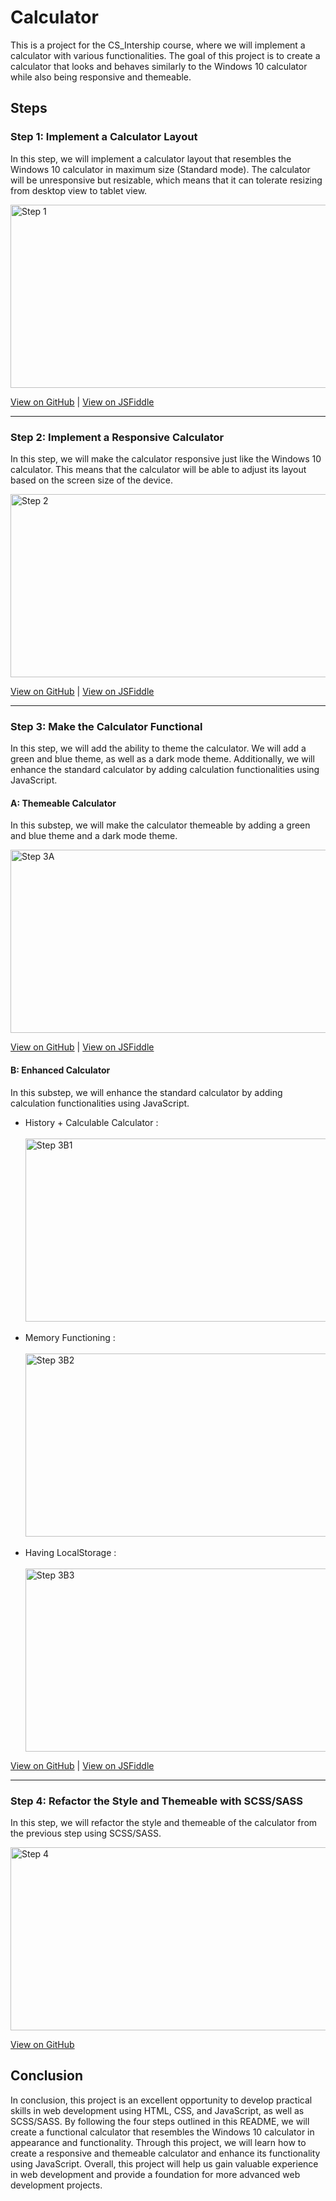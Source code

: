 <h1>Calculator</h1>
<p>
    This is a project for the CS_Intership course, where we will implement a
    calculator with various functionalities. The goal of this project is to
    create a calculator that looks and behaves similarly to the Windows 10
    calculator while also being responsive and themeable.
</p>
<h2>Steps</h2>
<h3>Step 1: Implement a Calculator Layout</h3>
<p>
    In this step, we will implement a calculator layout that resembles the
    Windows 10 calculator in maximum size (Standard mode). The calculator will
    be unresponsive but resizable, which means that it can tolerate resizing
    from desktop view to tablet view.
</p>
<p>
    <img src="/imgs/step 1.gif" alt="Step 1" height="293px" width="520px" />
</p>
<p>
    <a
        href="https://github.com/Ali-Sdg90/Calculator/tree/main/Previous-Steps/Step1"
        target="_new"
        >View on GitHub</a
    >
    |
    <a href="https://jsfiddle.net/Ali_Sdg90/m6za93ct/13/" target="_new"
        >View on JSFiddle</a
    >
</p>
<hr />
<h3>Step 2: Implement a Responsive Calculator</h3>
<p>
    In this step, we will make the calculator responsive just like the Windows
    10 calculator. This means that the calculator will be able to adjust its
    layout based on the screen size of the device.
</p>
<p>
    <img src="imgs/step 2.gif" alt="Step 2" height="293px" width="520px" />
</p>
<p>
    <a
        href="https://github.com/Ali-Sdg90/Calculator-step3/tree/b42cb2223e7ffd36dd84efe3134d45f6981a978a"
        target="_new"
        >View on GitHub</a
    >
    |
    <a href="https://jsfiddle.net/Ali_Sdg90/cmLy0kjz/13/" target="_new"
        >View on JSFiddle</a
    >
</p>
<hr />
<h3>Step 3: Make the Calculator Functional</h3>
<p>
    In this step, we will add the ability to theme the calculator. We will add a
    green and blue theme, as well as a dark mode theme. Additionally, we will
    enhance the standard calculator by adding calculation functionalities using
    JavaScript.
</p>
<h4>A: Themeable Calculator</h4>
<p>
    In this substep, we will make the calculator themeable by adding a green and
    blue theme and a dark mode theme.
</p>
<p>
    <img src="imgs/step 3A.gif" alt="Step 3A" height="293px" width="520px" />
</p>
<p>
    <a
        href="https://github.com/Ali-Sdg90/Calculator-step3/tree/e0b2c9df3d65270616b635744b720fadea03e3c7"
        target="_new"
        >View on GitHub</a
    >
    |
    <a href="https://jsfiddle.net/Ali_Sdg90/4ge5u26b/8/" target="_new"
        >View on JSFiddle</a
    >
</p>
<h4>B: Enhanced Calculator</h4>
<p>
    In this substep, we will enhance the standard calculator by adding
    calculation functionalities using JavaScript.
</p>
<ul>
    <li>History + Calculable Calculator :</li>
    <br />
    <img
        src="imgs/step 3B1.gif"
        alt="Step 3B1"
        height="293px"
        width="520px"
    /><br /><br />
    <li>Memory Functioning :</li>
    <br />
    <img
        src="imgs/step 3B2.gif"
        alt="Step 3B2"
        height="293px"
        width="520px"
    /><br /><br />
    <li>Having LocalStorage :</li>
    <br />
    <img
        src="imgs/step 3B3.gif"
        alt="Step 3B3"
        height="293px"
        width="520px"
    /><br />
</ul>
<p>
    <a
        href="https://github.com/Ali-Sdg90/Calculator-step3/tree/72b2e63abf5891a70f69654c35c02fa4ee0e62b6"
        target="_new"
        >View on GitHub</a
    >
    |
    <a href="https://jsfiddle.net/Ali_Sdg90/vrub5a19/7/" target="_new"
        >View on JSFiddle</a
    >
</p>
<hr />
<h3>Step 4: Refactor the Style and Themeable with SCSS/SASS</h3>
<p>
    In this step, we will refactor the style and themeable of the calculator
    from the previous step using SCSS/SASS.
</p>
<p>
    <img src="imgs/step 4.gif" alt="Step 4" height="293px" width="520px" />
</p>
<p>
    <a
        href="https://github.com/Ali-Sdg90/Calculator/tree/a4638b29f55d1f69c5337c48254ecb7777642994"
        target="_new"
        >View on GitHub</a
    >
</p>
<h2>Conclusion</h2>
<p>
    In conclusion, this project is an excellent opportunity to develop practical
    skills in web development using HTML, CSS, and JavaScript, as well as
    SCSS/SASS. By following the four steps outlined in this README, we will
    create a functional calculator that resembles the Windows 10 calculator in
    appearance and functionality. Through this project, we will learn how to
    create a responsive and themeable calculator and enhance its functionality
    using JavaScript. Overall, this project will help us gain valuable
    experience in web development and provide a foundation for more advanced web
    development projects.
</p>
